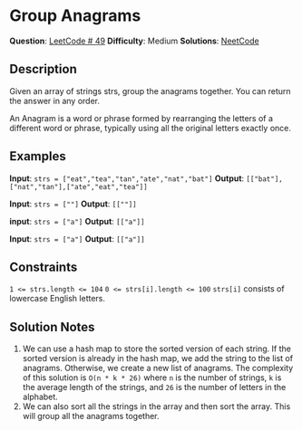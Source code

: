 # Group Anagrams

__Question__: [LeetCode # 49](https://leetcode.com/problems/group-anagrams)
__Difficulty__: Medium
__Solutions__: [NeetCode](https://www.youtube.com/watch?v=vzdNOK2oB2E)

## Description

Given an array of strings strs, group the anagrams together. You can return the answer in any order.

An Anagram is a word or phrase formed by rearranging the letters of a different word or phrase, typically using all the original letters exactly once.

## Examples

__Input__: `strs = ["eat","tea","tan","ate","nat","bat"]`
__Output__: `[["bat"],["nat","tan"],["ate","eat","tea"]]`

__Input__: `strs = [""]`
__Output__: `[[""]]`

__input__: `strs = ["a"]`
__Output__: `[["a"]]`

__Input__: `strs = ["a"]`
__Output__: `[["a"]]`

## Constraints

`1 <= strs.length <= 104`
`0 <= strs[i].length <= 100`
`strs[i]` consists of lowercase English letters.

## Solution Notes

1. We can use a hash map to store the sorted version of each string. If the sorted version is already in the hash map, we add the string to the list of anagrams. Otherwise, we create a new list of anagrams. The complexity of this solution is `O(n * k * 26)` where `n` is the number of strings, `k` is the average length of the strings, and `26` is the number of letters in the alphabet.
2. We can also sort all the strings in the array and then sort the array. This will group all the anagrams together.
